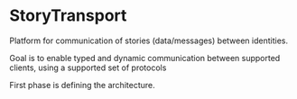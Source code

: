 # StoryTransport

Platform for communication of stories (data/messages) between identities.

Goal is to enable typed and dynamic communication between supported clients, using a supported set of protocols 

First phase is defining the architecture.
